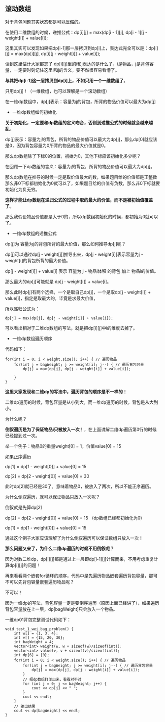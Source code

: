 
## 滚动数组

对于背包问题其实状态都是可以压缩的。

在使用二维数组的时候，递推公式：dp[i][j] = max(dp[i - 1][j], dp[i - 1][j - weight[i]] + value[i]); 

这里其实可以发现如果把dp[i-1]那一层拷贝到dp[i]上，表达式完全可以是：dp[i][j] = max(dp[i][j], dp[i][j - weight[i]] + value[i]);

读到这里估计大家都忘了 dp[i][j]里的i和j表达的是什么了，i是物品，j是背包容量，一定要时刻记住这里i和j的含义，要不然很容易看懵了。

**与其把dp[i-1]这一层拷贝到dp[i]上，不如只用一个一维数组了**。

只用dp[j]！（一维数组，也可以理解是一个滚动数组）

在一维dp数组中，dp[j]表示：容量为j的背包，所背的物品价值可以最大为dp[j]

* 一维dp数组如何初始化 

**关于初始化，一定要和dp数组的定义吻合，否则到递推公式的时候就会越来越乱**。

dp[j]表示：容量为j的背包，所背的物品价值可以最大为dp[j]，那么dp[0]就应该是0，因为背包容量为0所背的物品的最大价值就是0。

那么dp数组除了下标0的位置，初始为0，其他下标应该初始化多少呢？

在回顾一下dp数组的含义：容量为j的背包，所背的物品价值可以最大为dp[j]。

那么dp数组在推导的时候一定是取价值最大的数，如果题目给的价值都是正整数那么非0下标都初始化为0就可以了，如果题目给的价值有负数，那么非0下标就要初始化为负无穷。

**这样才能让dp数组在递归公式的过程中取的最大的价值，而不是被初始值覆盖了**。

那么我假设物品价值都是大于0的，所以dp数组初始化的时候，都初始为0就可以了。


* 一维dp数组的递推公式

dp[j]为 容量为j的背包所背的最大价值，那么如何推导dp[j]呢？

dp[j]可以通过dp[j - weight[j]]推导出来，dp[j - weight[i]]表示容量为j - weight[i]的背包所背的最大价值。

dp[j - weight[i]] + value[i] 表示 容量为 j - 物品i体积 的背包 加上 物品i的价值。

那么最大的dp[j]可能就是 dp[j - weight[i]] + value[i]。

那么此时dp[j]有两个选择，一个是取自己dp[j]，一个是取dp[j - weight[i]] + value[i]，指定是取最大的，毕竟是求最大价值，

所以递归公式为：

```
dp[j] = max(dp[j], dp[j - weight[i]] + value[i]);
```

可以看出相对于二维dp数组的写法，就是把dp[i][j]中i的维度去掉了。

* 一维dp数组遍历顺序 

代码如下： 

```
for(int i = 0; i < weight.size(); i++) { // 遍历物品
    for(int j = bagWeight; j >= weight[i]; j--) { // 遍历背包容量
        dp[j] = max(dp[j], dp[j - weight[i]] + value[i]);

    }
}
```

**这里大家发现和二维dp的写法中，遍历背包的顺序是不一样的！** 

二维dp遍历的时候，背包容量是从小到大，而一维dp遍历的时候，背包是从大到小。

为什么呢？ 

**倒叙遍历是为了保证物品i只被放入一次！**，在上面讲解二维dp遍历第0行的时候已经提到过一次。 

举一个例子：物品0的重量weight[0] = 1，价值value[0] = 15

如果正序遍历

dp[1] = dp[1 - weight[0]] + value[0] = 15 

dp[2] = dp[2 - weight[0]] + value[0] = 30 

此时dp[2]就已经是30了，意味着物品0，被放入了两次，所以不能正序遍历。

为什么倒叙遍历，就可以保证物品只放入一次呢？ 

倒叙就是先算dp[2] 

dp[2] = dp[2 - weight[0]] + value[0] = 15  （dp数组已经都初始化为0）

dp[1] = dp[1 - weight[0]] + value[0] = 15 

通过这个例子大家应该理解了为什么倒叙遍历可以保证数组只放入一次！

**那么问题又来了，为什么二维dp遍历的时候不用倒叙呢？**

因为对数二维dp，dp[i][j]都是通过上一层即dp[i-1][j]计算而来，不用考虑重复计算dp[i][j]的问题！


再来看看两个嵌套for循环的顺序，代码中是先遍历物品嵌套遍历背包容量，那可不可以先背包容量嵌套遍历物品呢？

不可以！

因为一维dp的写法，背包容量一定是要倒序遍历（原因上面已经讲了），如果遍历背包容量放在上一层，dp[bagWeight]只会放入一个物品。

一维dp01背包完整测试代码如下：

```
void test_1_wei_bag_problem() {
    int w[] = {1, 3, 4};
    int v[] = {15, 20, 30};
    int bagWeight = 4;
    vector<int> weight(w, w + sizeof(w)/sizeof(int));
    vector<int> value(v, v + sizeof(v)/sizeof(int));
    int dp[6] = {0};
    for(int i = 0; i < weight.size(); i++) { // 遍历物品
        for(int j = bagWeight; j >= weight[i]; j--) { // 遍历背包容量
            dp[j] = max(dp[j], dp[j - weight[i]] + value[i]);
        }
        // 把dp数组打印出来，看看对不对
        for (int j = 0; j <= bagWeight; j++) {
            cout << dp[j] << " ";
        }
        cout << endl;
    }
    // 输出结果
    cout << dp[bagWeight] << endl;
}

```
